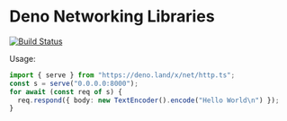 # Deno Networking Libraries

[![Build Status](https://travis-ci.com/denoland/net.svg?branch=master)](https://travis-ci.com/denoland/net)

Usage:

```typescript
import { serve } from "https://deno.land/x/net/http.ts";
const s = serve("0.0.0.0:8000");
for await (const req of s) {
  req.respond({ body: new TextEncoder().encode("Hello World\n") });
}
```
